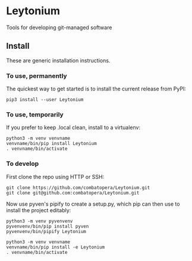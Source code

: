 # Leytonium
Tools for developing git-managed software

## Install
These are generic installation instructions.

### To use, permanently
The quickest way to get started is to install the current release from PyPI:
```
pip3 install --user Leytonium
```

### To use, temporarily
If you prefer to keep .local clean, install to a virtualenv:
```
python3 -m venv venvname
venvname/bin/pip install Leytonium
. venvname/bin/activate
```

### To develop
First clone the repo using HTTP or SSH:
```
git clone https://github.com/combatopera/Leytonium.git
git clone git@github.com:combatopera/Leytonium.git
```
Now use pyven's pipify to create a setup.py, which pip can then use to install the project editably:
```
python3 -m venv pyvenvenv
pyvenvenv/bin/pip install pyven
pyvenvenv/bin/pipify Leytonium

python3 -m venv venvname
venvname/bin/pip install -e Leytonium
. venvname/bin/activate
```
